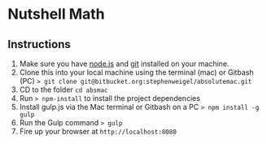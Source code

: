 # Nutshell Math


## Instructions
1. Make sure you have [node.js](http://nodejs.org/) and [git](http://git-scm.com/) installed on your machine.
2. Clone this into your local machine using the terminal (mac) or Gitbash (PC) `> git clone git@bitbucket.org:stephenweigel/absolutemac.git`
3. CD to the folder `cd absmac`
4. Run `> npm-install` to install the project dependencies
5. Install gulp.js via the Mac terminal or Gitbash on a PC `> npm install -g gulp`
5. Run the Gulp command `> gulp`
6. Fire up your browser at `http://localhost:8080`